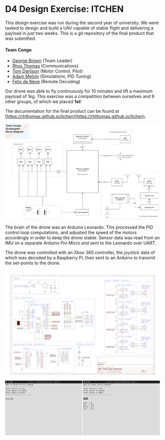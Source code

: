 # D4 Design Exercise: ITCHEN

This design exercise was run during the second year of university. We were
tasked to design and build a UAV capable of stable flight and delivering a
payload in just two weeks. This is a git repository of the final product that
was submitted.

#### Team Congo
* [George Brown](https://www.github.com/GeorgeBrown128) (Team Leader)
* [Rhys Thomas](https://www.github.com/rhthomas) (Communications)
* [Tom Darlison](https://www.github.com/tomdarl) (Motor Control, Pilot)
* [Adam Melvin](https://www.github.com/theinsanetramp) (Simulations, PID Tuning)
* [Felix de Neve](https://www.github.com/FelixChrist) (Remote Decoding)

Our drone was able to fly continuously for 10 minutes and lift a maximum payload
of 1kg. This exercise was a competition between ourselves and 9 other groups, of
which we placed **1st**!

The documentation for the final product can be found at
[https://rhthomas.github.io/itchen](https://rhthomas.github.io/itchen).

![block-dia](images/block-dia.png)

The brain of the drone was an Arduino Leonardo. This processed the PID control
loop computations, and adjusted the speed of the motors accordingly in order to
keep the drone stable. Sensor data was read from an IMU on a separate Arduino
Pro Micro and sent to the Leonardo over UART.

The drone was controlled with an Xbox 360 controller, the joystick data of which
was decoded by a Raspberry Pi, then sent to an Arduino to transmit the
set-points to the drone.

![sch](images/drone-schematic.png)
![tui](images/tui.png)
